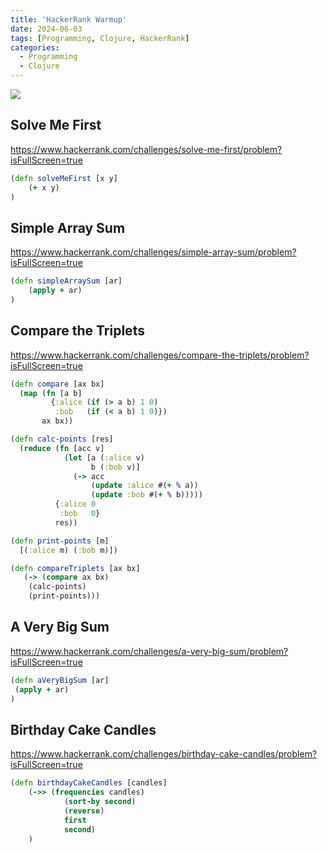 ```yaml
---
title: 'HackerRank Warmup'
date: 2024-06-03
tags: [Programming, Clojure, HackerRank]
categories:
  - Programming
  - Clojure
---
```


![](https://i.imgur.com/AOqggTJ.png)

## Solve Me First

https://www.hackerrank.com/challenges/solve-me-first/problem?isFullScreen=true

```clojure
(defn solveMeFirst [x y]
    (+ x y)
)
```

## Simple Array Sum

https://www.hackerrank.com/challenges/simple-array-sum/problem?isFullScreen=true

```clojure
(defn simpleArraySum [ar]
    (apply + ar)
)
```

## Compare the Triplets

https://www.hackerrank.com/challenges/compare-the-triplets/problem?isFullScreen=true

```clojure
(defn compare [ax bx]
  (map (fn [a b]
         {:alice (if (> a b) 1 0)
          :bob   (if (< a b) 1 0)})
       ax bx))

(defn calc-points [res]
  (reduce (fn [acc v]
            (let [a (:alice v)
                  b (:bob v)]
              (-> acc
                  (update :alice #(+ % a))
                  (update :bob #(+ % b)))))
          {:alice 0
           :bob   0}
          res))

(defn print-points [m]
  [(:alice m) (:bob m)])

(defn compareTriplets [ax bx]
   (-> (compare ax bx)
    (calc-points)
    (print-points)))
```

## A Very Big Sum

https://www.hackerrank.com/challenges/a-very-big-sum/problem?isFullScreen=true

```clojure
(defn aVeryBigSum [ar]
 (apply + ar)
)
```

## Birthday Cake Candles

https://www.hackerrank.com/challenges/birthday-cake-candles/problem?isFullScreen=true

```clojure
(defn birthdayCakeCandles [candles]
	(->> (frequencies candles)
			(sort-by second)
			(reverse)
			first
			second)
	)
```
